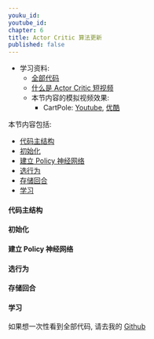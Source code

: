 ```yaml
---
youku_id: 
youtube_id: 
chapter: 6
title: Actor Critic 算法更新
published: false
---
```


* 学习资料:
  * [全部代码](#)
  * [什么是 Actor Critic 短视频](#)
  * 本节内容的模拟视频效果:
    * CartPole: [Youtube](#), [优酷](#)





本节内容包括:

* [代码主结构](#main-structure)
* [初始化](#init)
* [建立 Policy 神经网络](#net)
* [选行为](#action)
* [存储回合](#transition)
* [学习](#learn)


<h4 class="tut-h4-pad" id="main-structure">代码主结构</h4>


<h4 class="tut-h4-pad" id="init">初始化</h4>


<h4 class="tut-h4-pad" id="net">建立 Policy 神经网络</h4>

<h4 class="tut-h4-pad" id="action">选行为</h4>


<h4 class="tut-h4-pad" id="transition">存储回合</h4>


<h4 class="tut-h4-pad" id="learn">学习</h4>



如果想一次性看到全部代码, 请去我的 [Github](#)

